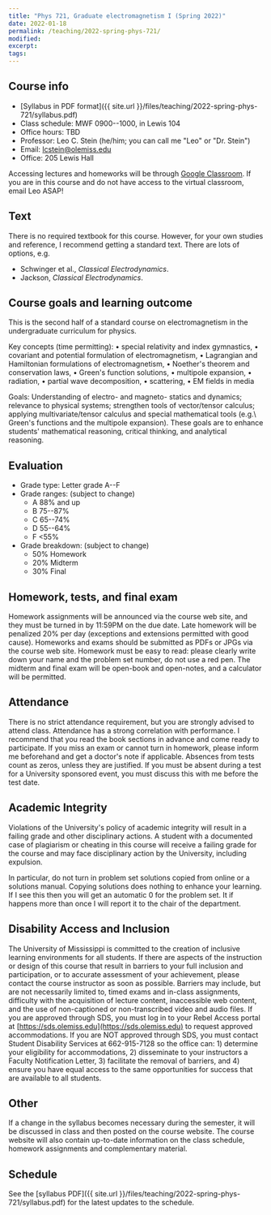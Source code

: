 ```yaml
---
title: "Phys 721, Graduate electromagnetism I (Spring 2022)"
date: 2022-01-18
permalink: /teaching/2022-spring-phys-721/
modified:
excerpt:
tags:
---
```


## Course info

* [Syllabus in PDF format]({{ site.url }}/files/teaching/2022-spring-phys-721/syllabus.pdf)
* Class schedule:  MWF 0900--1000, in Lewis 104
* Office hours:  TBD
* Professor: Leo C. Stein (he/him; you can call me "Leo" or "Dr. Stein")
* Email: [lcstein@olemiss.edu](mailto:lcstein@olemiss.edu)
* Office: 205 Lewis Hall

Accessing lectures and homeworks will be through [Google
Classroom](https://classroom.google.com/).  If you are in this course
and do not have access to the virtual classroom, email Leo ASAP!

## Text

There is no required textbook for this course. However, for your own
studies and reference, I recommend getting a standard text. There are
lots of options, e.g.
* Schwinger et al., _Classical Electrodynamics_.
* Jackson, _Classical Electrodynamics_.

## Course goals and learning outcome

This is the second half of a standard course on electromagnetism
in the undergraduate curriculum for physics.

Key concepts (time permitting):
• special relativity and index gymnastics,
• covariant and potential formulation of electromagnetism,
• Lagrangian and Hamiltonian formulations of electromagnetism,
• Noether's theorem and conservation laws,
• Green's function solutions,
• multipole expansion,
• radiation,
• partial wave decomposition,
• scattering,
• EM fields in media

Goals: Understanding of electro- and magneto- statics and dynamics;
relevance to physical systems; strengthen tools of vector/tensor
calculus; applying multivariate/tensor calculus and special
mathematical tools (e.g.\ Green's functions and the multipole
expansion).  These goals are to enhance students' mathematical
reasoning, critical thinking, and analytical reasoning.

## Evaluation

* Grade type: Letter grade A--F
* Grade ranges: (subject to change)
  - A 88% and up
  - B 75--87%
  - C 65--74%
  - D 55--64%
  - F <55%
* Grade breakdown: (subject to change)
  - 50% Homework
  - 20% Midterm
  - 30% Final

## Homework, tests, and final exam

Homework assignments will be announced via the course web site, and
they must be turned in by 11:59PM on the due date.  Late homework will be
penalized 20% per day (exceptions and extensions permitted with good
cause).  Homeworks and exams should be submitted as PDFs or JPGs via
the course web site.  Homework must be easy to read: please clearly
write down your name and the problem set number, do not use a red pen.
The midterm and final exam will be open-book and open-notes, and a
calculator will be permitted.

## Attendance

There is no strict attendance requirement, but you are strongly
advised to attend class.  Attendance has a strong correlation with
performance.  I recommend that you read the book sections in advance
and come ready to participate.
If you miss an exam or cannot turn in homework, please inform me
beforehand and get a doctor's note if applicable.  Absences from tests
count as zeros, unless they are justified.  If you must be absent
during a test for a University sponsored event, you must discuss this
with me before the test date.

## Academic Integrity

Violations of the University's policy of academic integrity will
result in a failing grade and other disciplinary actions.  A student
with a documented case of plagiarism or cheating in this course will
receive a failing grade for the course and may face disciplinary
action by the University, including expulsion.

In particular, do not turn in problem set solutions copied from online
or a solutions manual.  Copying solutions does nothing to enhance your
learning.  If I see this then you will get an automatic 0 for the
problem set.  It if happens more than once I will report it to the
chair of the department.

## Disability Access and Inclusion

The University of Mississippi is committed to the creation of
inclusive learning environments for all students.  If there are
aspects of the instruction or design of this course that result in
barriers to your full inclusion and participation, or to accurate
assessment of your achievement, please contact the course instructor
as soon as possible. Barriers may include, but are not necessarily
limited to, timed exams and in-class assignments, difficulty with the
acquisition of lecture content, inaccessible web content, and the use
of non-captioned or non-transcribed video and audio files.  If you are
approved through SDS, you must log in to your Rebel Access portal at
[https://sds.olemiss.edu](https://sds.olemiss.edu) to request approved accommodations.  If
you are NOT approved through SDS, you must contact Student Disability
Services at 662-915-7128 so the office can: 1) determine your
eligibility for accommodations, 2) disseminate to your instructors a
Faculty Notification Letter, 3) facilitate the removal of barriers,
and 4) ensure you have equal access to the same opportunities for
success that are available to all students.

## Other

If a change in the syllabus becomes necessary during the semester, it
will be discussed in class and then posted on the course website. The
course website will also contain up-to-date information on the class
schedule, homework assignments and complementary material.

## Schedule

See the [syllabus PDF]({{ site.url
}}/files/teaching/2022-spring-phys-721/syllabus.pdf) for the latest
updates to the schedule.
